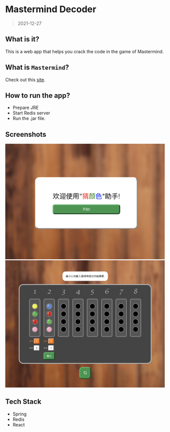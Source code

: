 # Mastermind Decoder
> 2021-12-27

## What is it?
This is a web app that helps you crack the code in the game of Mastermind.

## What is `Mastermind`?
Check out this [site](https://www.archimedes-lab.org/mastermind.html).

## How to run the app?
- Prepare JRE
- Start Redis server
- Run the .jar file.

## Screenshots
![Welcome](./img/1.png)
![Solver](./img/2.png)

## Tech Stack
- Spring
- Redis
- React

